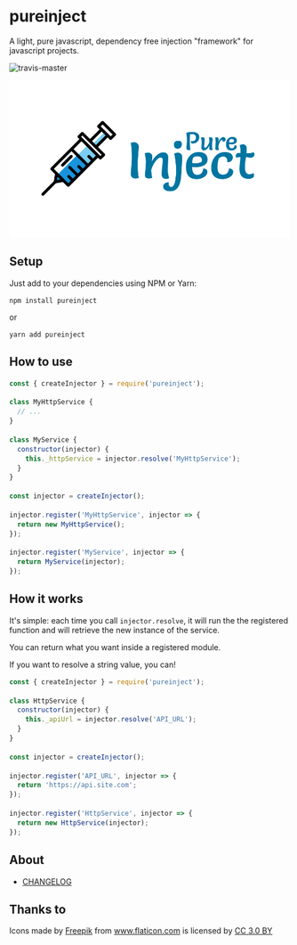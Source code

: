 # pureinject

A light, pure javascript, dependency free injection "framework" for javascript projects.

![travis-master](https://api.travis-ci.org/benhurott/pureinject.svg?branch=master)

![logo](docs/pureinject-logo.png)

## Setup

Just add to your dependencies using NPM or Yarn:

```
npm install pureinject
```

or

```
yarn add pureinject
```

## How to use

```js
const { createInjector } = require('pureinject');

class MyHttpService {
  // ...
}

class MyService {
  constructor(injector) {
    this._httpService = injector.resolve('MyHttpService');
  }
}

const injector = createInjector();

injector.register('MyHttpService', injector => {
  return new MyHttpService();
});

injector.register('MyService', injector => {
  return MyService(injector);
});
```

## How it works

It's simple: each time you call `injector.resolve`, it will run the the registered function and will retrieve the new instance of the service.

You can return what you want inside a registered module.

If you want to resolve a string value, you can!

```js
const { createInjector } = require('pureinject');

class HttpService {
  constructor(injector) {
    this._apiUrl = injector.resolve('API_URL');
  }
}

const injector = createInjector();

injector.register('API_URL', injector => {
  return 'https://api.site.com';
});

injector.register('HttpService', injector => {
  return new HttpService(injector);
});
```

## About

- [CHANGELOG](CHANGELOG.md)

## Thanks to

<div>Icons made by <a href="https://www.freepik.com/" title="Freepik">Freepik</a> from <a href="https://www.flaticon.com/" 			    title="Flaticon">www.flaticon.com</a> is licensed by <a href="http://creativecommons.org/licenses/by/3.0/" 			    title="Creative Commons BY 3.0" target="_blank">CC 3.0 BY</a></div>
